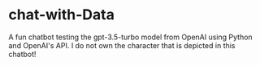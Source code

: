 # chat-with-Data
A fun chatbot testing the gpt-3.5-turbo model from OpenAI using Python and OpenAI's API. I do not own the character that is depicted in this chatbot!
